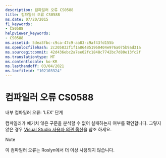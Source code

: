 ```yaml
---
description: 컴파일러 오류 CS0588
title: 컴파일러 오류 CS0588
ms.date: 07/20/2015
f1_keywords:
- CS0588
helpviewer_keywords:
- CS0588
ms.assetid: 5dea3fbc-c9ca-47c9-aa83-c9af43fd155b
ms.openlocfilehash: 2c205832f1f1a864851960404e976a075b9ad31a
ms.sourcegitcommit: 42d436ebc2a7ee02fc1848c7742bc7d80e13fc2f
ms.translationtype: MT
ms.contentlocale: ko-KR
ms.lasthandoff: 03/04/2021
ms.locfileid: "102103324"
---
```

# <a name="compiler-error-cs0588"></a>컴파일러 오류 CS0588

내부 컴파일러 오류: 'LEX' 단계

 컴파일러가 예기치 않은 구문을 분석할 수 없어 실패하는지 여부를 확인합니다. 그렇지 않은 경우 [Visual Studio 사용자 의견 옵션](/visualstudio/ide/feedback-options)을 참조 하세요.

> [!NOTE]
> 이 컴파일러 오류는 Roslyn에서 더 이상 사용되지 않습니다.
